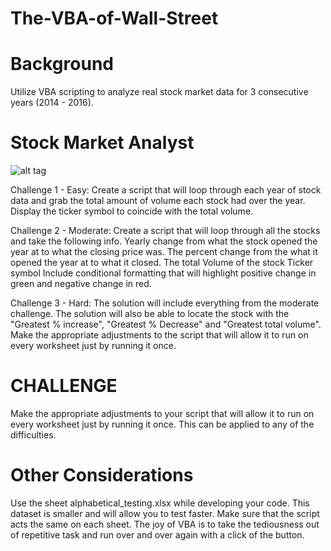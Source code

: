 # The-VBA-of-Wall-Street

# Background
Utilize VBA scripting to analyze real stock market data for 3 consecutive years (2014 - 2016). 

# Stock Market Analyst 
![alt tag](https://github.com/PetraLee2019/Mission_to_Mars/blob/master/Images/Final_Screenshot_1.png?raw=true)

Challenge 1 - Easy:
Create a script that will loop through each year of stock data and grab the total amount of volume each stock had over the year.
Display the ticker symbol to coincide with the total volume.

Challenge 2 - Moderate:
Create a script that will loop through all the stocks and take the following info.
Yearly change from what the stock opened the year at to what the closing price was.
The percent change from the what it opened the year at to what it closed.
The total Volume of the stock
Ticker symbol
Include conditional formatting that will highlight positive change in green and negative change in red.

Challenge 3 - Hard:
The solution will include everything from the moderate challenge.
The solution will also be able to locate the stock with the "Greatest % increase", "Greatest % Decrease" and "Greatest total volume".
Make the appropriate adjustments to the script that will allow it to run on every worksheet just by running it once.


# CHALLENGE
Make the appropriate adjustments to your script that will allow it to run on every worksheet just by running it
once. This can be applied to any of the difficulties.

# Other Considerations
Use the sheet alphabetical_testing.xlsx while developing your code. This dataset is smaller and will allow you
to test faster. Make sure that the script acts the same on each sheet. The joy of VBA is to take the tediousness out of repetitive
task and run over and over again with a click of the button.
